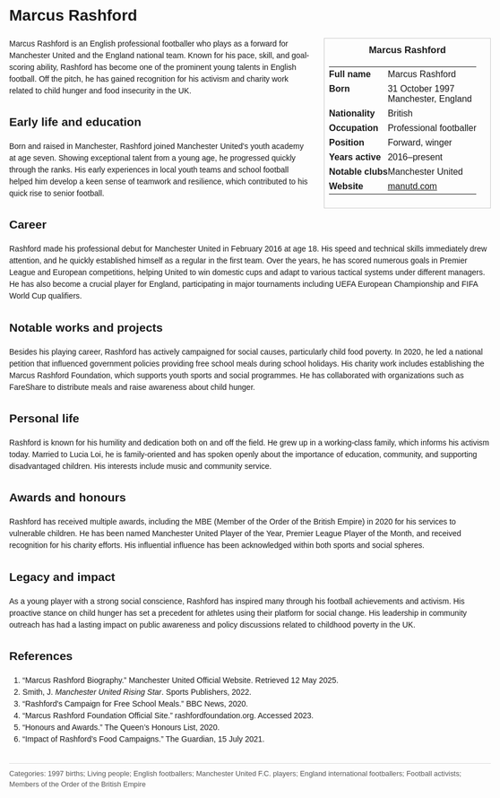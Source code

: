 <!DOCTYPE html>
<html>
<head>
  <title>Marcus Rashford – Profile</title>
  <style>
    body { font-family: Arial, sans-serif; margin: 2rem auto; max-width: 960px; line-height: 1.5; }
    aside.infobox { float: right; width: 280px; margin: 0 0 1rem 1.5rem; border: 1px solid #ccc; padding: 0.5rem; font-size: 0.9rem; }
    aside.infobox h3 { text-align: center; margin-top: 0; }
    aside.infobox table { width: 100%; border-collapse: collapse; }
    aside.infobox td { padding: 0.25rem 0; vertical-align: top; }
    h1 { margin-top: 0; }
    footer.categories { font-size: 0.8rem; color: #555; border-top: 1px solid #ddd; padding-top: 0.5rem; margin-top: 2rem; }
  </style>
</head>
<body>
  <h1>Marcus Rashford</h1>
  <aside class="infobox">
    <h3>Marcus Rashford</h3>
    <table>
      <tr><td><strong>Full name</strong></td><td>Marcus Rashford</td></tr>
      <tr><td><strong>Born</strong></td><td>31 October 1997<br>Manchester, England</td></tr>
      <tr><td><strong>Nationality</strong></td><td>British</td></tr>
      <tr><td><strong>Occupation</strong></td><td>Professional footballer</td></tr>
      <tr><td><strong>Position</strong></td><td>Forward, winger</td></tr>
      <tr><td><strong>Years active</strong></td><td>2016–present</td></tr>
      <tr><td><strong>Notable clubs</strong></td><td>Manchester United</td></tr>
      <tr><td><strong>Website</strong></td><td><a href="https://www.manutd.com">manutd.com</a></td></tr>
    </table>
  </aside>
  <p>Marcus Rashford is an English professional footballer who plays as a forward for Manchester United and the England national team. Known for his pace, skill, and goal-scoring ability, Rashford has become one of the prominent young talents in English football. Off the pitch, he has gained recognition for his activism and charity work related to child hunger and food insecurity in the UK.</p>
  
  <h2>Early life and education</h2>
  <p>Born and raised in Manchester, Rashford joined Manchester United's youth academy at age seven. Showing exceptional talent from a young age, he progressed quickly through the ranks. His early experiences in local youth teams and school football helped him develop a keen sense of teamwork and resilience, which contributed to his quick rise to senior football.</p>
  
  <h2>Career</h2>
  <p>Rashford made his professional debut for Manchester United in February 2016 at age 18. His speed and technical skills immediately drew attention, and he quickly established himself as a regular in the first team. Over the years, he has scored numerous goals in Premier League and European competitions, helping United to win domestic cups and adapt to various tactical systems under different managers. He has also become a crucial player for England, participating in major tournaments including UEFA European Championship and FIFA World Cup qualifiers.</p>
  
  <h2>Notable works and projects</h2>
  <p>Besides his playing career, Rashford has actively campaigned for social causes, particularly child food poverty. In 2020, he led a national petition that influenced government policies providing free school meals during school holidays. His charity work includes establishing the Marcus Rashford Foundation, which supports youth sports and social programmes. He has collaborated with organizations such as FareShare to distribute meals and raise awareness about child hunger.</p>
  
  <h2>Personal life</h2>
  <p>Rashford is known for his humility and dedication both on and off the field. He grew up in a working-class family, which informs his activism today. Married to Lucia Loi, he is family-oriented and has spoken openly about the importance of education, community, and supporting disadvantaged children. His interests include music and community service.</p>
  
  <h2>Awards and honours</h2>
  <p>Rashford has received multiple awards, including the MBE (Member of the Order of the British Empire) in 2020 for his services to vulnerable children. He has been named Manchester United Player of the Year, Premier League Player of the Month, and received recognition for his charity efforts. His influential influence has been acknowledged within both sports and social spheres.</p>
  
  <h2>Legacy and impact</h2>
  <p>As a young player with a strong social conscience, Rashford has inspired many through his football achievements and activism. His proactive stance on child hunger has set a precedent for athletes using their platform for social change. His leadership in community outreach has had a lasting impact on public awareness and policy discussions related to childhood poverty in the UK.</p>
  
  <h2>References</h2>
  <ol>
    <li>“Marcus Rashford Biography.” Manchester United Official Website. Retrieved 12 May 2025.</li>
    <li>Smith, J. <i>Manchester United Rising Star</i>. Sports Publishers, 2022.</li>
    <li>“Rashford's Campaign for Free School Meals.” BBC News, 2020.</li>
    <li>“Marcus Rashford Foundation Official Site.” rashfordfoundation.org. Accessed 2023.</li>
    <li>“Honours and Awards.” The Queen’s Honours List, 2020.</li>
    <li>“Impact of Rashford’s Food Campaigns.” The Guardian, 15 July 2021.</li>
  </ol>

  <footer class="categories">Categories: 1997 births; Living people; English footballers; Manchester United F.C. players; England international footballers; Football activists; Members of the Order of the British Empire</footer>
</body>
</html>